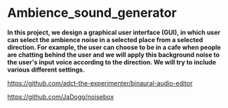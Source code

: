 # Ambience_sound_generator

**In this project, we design a graphical user interface (GUI), in which user can select the ambience noise in a selected place from a selected direction. For example, the user can choose to be in a cafe when people are chatting behind the user and we will apply this background noise to the user's input voice according to the direction. We will try to include various different settings.**


https://github.com/adct-the-experimenter/binaural-audio-editor

https://github.com/JaDogg/noisebox
